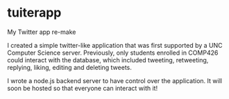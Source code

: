 # tuiterapp
My Twitter app re-make


I created a simple twitter-like application that was first supported by a UNC Computer Science server. Previously, only students enrolled in COMP426 could interact with the database, which included tweeting, retweeting, replying, liking, editing and deleting tweets.

I wrote a node.js backend server to have control over the application. It will soon be hosted so that everyone can interact with it! 
